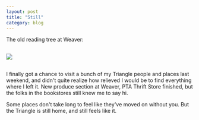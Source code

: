 ```yaml
---
layout: post
title: "Still"
category: blog
---
```

The old reading tree at Weaver:
<p></p>

<img src="{{ ASSET_PATH }}/images/weaver_tree.jpg" style="display: block; margin-left: 0px; margin-right: auto; margin-top: 30px; margin-bottom: 30px;">

I finally got a chance to visit a bunch of my Triangle people and places last weekend, and didn't quite realize how relieved I would be to find everything where I left it. New produce section at Weaver, PTA Thrift Store finished, but the folks in the bookstores still knew me to say hi. 
  
Some places don't take long to feel like they've moved on without you. But the Triangle is still home, and still feels like it.